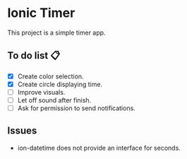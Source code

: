 # Ionic Timer

This project is a simple timer app.

## To do list 📋

- [x] Create color selection.
- [x] Create circle displaying time.
- [ ] Improve visuals.
- [ ] Let off sound after finish.
- [ ] Ask for permission to send notifications.

## Issues

- ion-datetime does not provide an interface for seconds.

